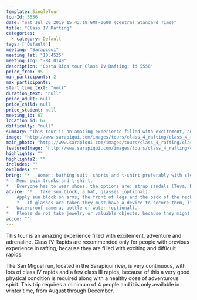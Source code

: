 ```yaml
---
template: SingleTour
tourId: 5556
date: "Sat Jul 20 2019 15:43:18 GMT-0600 (Central Standard Time)"
title: "Class IV Rafting"
categories: 
  - category: Default
tags: ['Default']
meeting: "Sarapiqui"
meeting_lat: "10.4525"
meeting_lng: "-84.0149"
description: "Costa Rica tour Class IV Rafting, id 5556"
price_from: 95
min_participants: 2
max_participants: 
start_time_text: "null"
duration_text: "null"
price_adult: null
price_child: null
price_student: null
meeting_id: 67
location_id: 67
difficulty: "null"
summary: "This tour is an amazing experience filled with excitement, adventure and adrenaline. Class IV Rapids are recommended only for people with previous experience in rafting, because they are filled with exciting and difficult rapids."
image: "http://www.sarapiqui.com/images/tours/class_4_rafting/class_4_rafting_sarapiqui_1.png"
main_photo: "http://www.sarapiqui.com/images/tours/class_4_rafting/class_4_rafting_sarapiqui_1.png"
featuredImage: "http://www.sarapiqui.com/images/tours/class_4_rafting/class_4_rafting_sarapiqui_1.png"
highlights: ""
highlights2: ""
includes: ""
excludes: ""
bring: "*   Women: bathing suit, shorts and t-shirt preferably with sleeves to protect them from the sun.
*   Men: swim trunks and t-shirt.
*   Everyone has to wear shoes, the options are: strap sandals (Teva, Keen); water shoes or tennis shoes (NEVER flip flops or sandals without a back)."
advice: "*   Take sun block, a hat, glasses (optional):
    Apply sun block on arms, the front of legs and the back of the neck moderately.  Don not apply sun block on the back of legs because when in contact with water it will become very slippery and will increase the chances of falling out of the raft; nor on the forehead because when in contact with water it may drip onto eyes causing irritation.*   If wanted, you may bring a hat to wear under the helmet.
    *   If glasses are taken they must have a device to secure them, like a strap.
*   Waterproof camera, bottle of water (optional).
*   Please do not take jewelry or valuable objects, because they might get lost in the river."
accom: ""
---
```

This tour is an amazing experience filled with excitement, adventure and adrenaline. Class IV Rapids are recommended only for people with previous experience in rafting, because they are filled with exciting and difficult rapids.

The San Miguel run, located in the Sarapiquí river, is very continuous, with lots of class IV rapids and a few class III rapids, because of this a very good physical condition is required along with a healthy dose of adventurous spirit. This trip requires a minimum of 4 people and it is only available in winter time, from August through December.